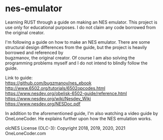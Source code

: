# nes-emulator
Learning RUST through a guide on making an NES emulator.
This project is use only for educational purposes. I do not claim any code borrowed from the original creator.  

I'm following a guide on how to make an NES emulator. 
There are some structural design differences from the guide, but the project is heavily borrowed and referenced by  
bugzmanov, the original creator. Of course I am also solving the programming problems myself and I do not intend to blindly follow the guide.  
  
Link to guide:  
https://github.com/bugzmanov/nes_ebook  
http://www.6502.org/tutorials/6502opcodes.html  
https://www.nesdev.org/obelisk-6502-guide/reference.html  
https://www.nesdev.org/wiki/Nesdev_Wiki  
https://www.nesdev.org/NESDoc.pdf  
  
In addition to the aforementioned guide, I'm also watching a video guide by OneLoneCoder. He explains further upon how the NES emulation works.

olcNES License (OLC-3):
Copyright 2018, 2019, 2020, 2021 OneLoneCoder.com